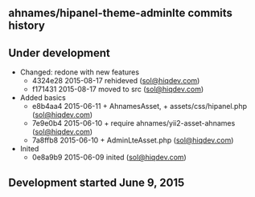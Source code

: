 ahnames/hipanel-theme-adminlte commits history
----------------------------------------------

## Under development

- Changed: redone with new features
    - 4324e28 2015-08-17 rehideved (sol@hiqdev.com)
    - f171431 2015-08-17 moved to src (sol@hiqdev.com)
- Added basics
    - e8b4aa4 2015-06-11 + AhnamesAsset, + assets/css/hipanel.php (sol@hiqdev.com)
    - 7e9e0b4 2015-06-10 + require ahnames/yii2-asset-ahnames (sol@hiqdev.com)
    - 7a8ffb8 2015-06-10 + AdminLteAsset.php (sol@hiqdev.com)
- Inited
    - 0e8a9b9 2015-06-09 inited (sol@hiqdev.com)

## Development started June 9, 2015

